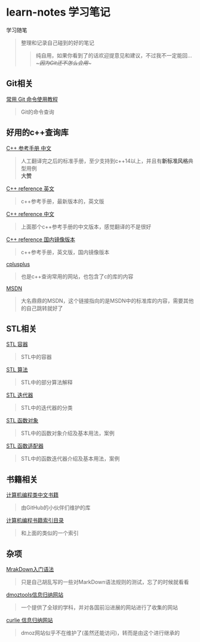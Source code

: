 learn-notes 学习笔记
===
学习随笔  
>整理和记录自己碰到的好的笔记  
>>纯自用，如果你看到了的话欢迎提意见和建议，不过我不一定能回...  *~~~因为Git还不怎么会用~~~*

Git相关
---
[常用 Git 命令使用教程](http://classfoo.com/ccby/article/cBVvbSu)
>Git的命令查询 

好用的c++查询库
---
[C++ 参考手册 中文](http://classfoo.com/ccby/article/acZKb "相当于翻译完之后的标准手册")
>人工翻译完之后的标准手册，至少支持到c++14以上，并且有**新标准风格**典型用例   
**大赞**

[C++ reference 英文](http://en.cppreference.com/w/ )
>c++参考手册，最新版本的，英文版

[C++ reference 中文](http://zh.cppreference.com/w/%E9%A6%96%E9%A1%B5 )
>上面那个c++参考手册的中文版本，感觉翻译的不是很好

[C++ reference 国内镜像版本](http://cpp.ra2diy.com/html_book_20170409/reference/en/cpp.html )
>c++参考手册，英文版，国内镜像版本

[cplusplus](http://www.cplusplus.com/)
>也是c++查询常用的网站，也包含了c的库的内容

[MSDN](https://msdn.microsoft.com/zh-cn/library/cscc687y.aspx)
>大名鼎鼎的MSDN，这个链接指向的是MSDN中的标准库的内容，需要其他的自己跳转就好了

STL相关
---
[STL 容器](https://github.com/HaretDust/cpp-learn-notes/blob/master/STL/STL%20%E5%AE%B9%E5%99%A8.md "STL中的容器"  )  
>STL中的容器  

[STL 算法](https://github.com/HaretDust/cpp-learn-notes/blob/master/STL/STL%20%E7%AE%97%E6%B3%95.md "STL中的部分算法解释"  )  
>STL中的部分算法解释  

[STL 迭代器](https://github.com/HaretDust/cpp-learn-notes/blob/master/STL/STL%20%E8%BF%AD%E4%BB%A3%E5%99%A8.md "STL中的迭代器的分类" )  
>STL中的迭代器的分类  

[STL 函数对象](https://github.com/HaretDust/learn-notes/blob/master/STL/STL%20%E5%87%BD%E6%95%B0%E5%AF%B9%E8%B1%A1.md "STL中的函数对象")
>STL中的函数对象介绍及基本用法，案例  

[STL 函数适配器](https://github.com/HaretDust/learn-notes/blob/master/STL/STL%20%E5%87%BD%E6%95%B0%E9%80%82%E9%85%8D%E5%99%A8.md "STL中的函数迭代器")
>STL中的函数迭代器介绍及基本用法，案例  

书籍相关
---
[计算机编程类中文书籍](https://github.com/justjavac/free-programming-books-zh_CN)
>由GitHub的小伙伴们维护的库

[计算机编程书籍索引目录](https://github.com/EbookFoundation/free-programming-books/blob/master/free-programming-books-zh.md#c-1)
>和上面的类似的一个索引


杂项
---

[MrakDown入门语法](https://github.com/HaretDust/learn-notes/blob/master/MarkDown/MarkDown%20%E5%AD%A6%E4%B9%A0.md "MarkDown的基本语法")  
>只是自己胡乱写的一些对MarkDown语法规则的测试，忘了的时候就看看

[dmoztools信息归纳网站](http://dmoztools.net/ )
>一个提供了全球的学科，并对各国前沿进展的网站进行了收集的网站

[curlie 信息归纳网站](http://curlie.org/top/index.html)
>dmoz网站似乎不在维护了(虽然还能访问)，转而是由这个进行继承的
